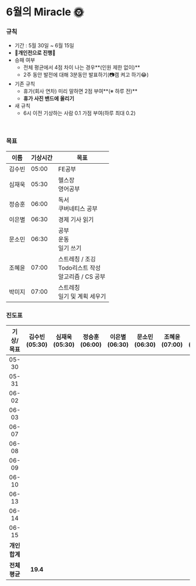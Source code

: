 # **6월의** Miracle 🌞

### 규칙

- 기간 : 5월 30일 ~ 6월 15일
- 🥊**개인전으로 진행**🥊
- 승패 여부
  - 전체 평균에서 4점 차이 나는 경우**(인원 제한 없이)**
  - 2주 동안 발전에 대해 3분동안 발표하기(📷캠 켜고 하기😂)
- 기존 규칙
  - 휴가(회사 연차) 미리 말하면 2점 부여**(※ 하루 전)**
  - **휴가 사진 밴드에 올리기**
- 새 규칙
  - 6시 이전 기상하는 사람 0.1 가점 부여(하루 최대 0.2)


<br/>

### 목표

| 이름   | 기상시간 | 목표                                                         |
| ------ | -------- | ------------------------------------------------------------ |
| 김수빈 | 05:00    | FE공부                                                       |
| 심재욱 | 05:30    | 헬스장<br />영어공부                                         |
| 정승훈 | 06:00    | 독서<br />쿠버네티스 공부                                    |
| 이은별 | 06:30    | 경제 기사 읽기                                               |
| 문소민 | 06:30    | 공부<br />운동<br />일기 쓰기                                |
| 조혜윤 | 07:00    | 스트레칭 / 조깅<br />Todo리스트 작성<br />알고리즘 / CS 공부 |
| 박미지 | 07:00    | 스트레칭<br />일기 및 계획 세우기                            |



### 진도표

|   기상/목표   | 김수빈(05:30) | 심재욱(05:30) | 정승훈(06:00) | 이은별(06:30) | 문소민(06:30) | 조혜윤(07:00) | 박미지(07:00) |
| :-----------: | :-----------: | :-----------: | :-----------: | :-----------: | :-----------: | :-----------: | :-----------: |
|     05-30     |               |               |               |               |               |               |               |
|     05-31     |               |               |               |               |               |               |               |
|     06-02     |               |               |               |               |               |               |               |
|     06-03     |               |               |               |               |               |               |               |
|     06-07     |               |               |               |               |               |               |               |
|     06-08     |               |               |               |               |               |               |               |
|     06-09     |               |               |               |               |               |               |               |
|     06-10     |               |               |               |               |               |               |               |
|     06-13     |               |               |               |               |               |               |               |
|     06-14     |               |               |               |               |               |               |               |
|     06-15     |               |               |               |               |               |               |               |
| **개인 합계** |               |               |               |               |               |               |               |
| **전체 평균** |   **19.4**    |               |               |               |               |               |               |

